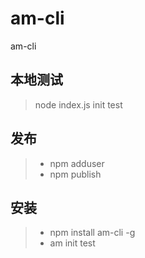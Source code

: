 # am-cli
am-cli

## 本地测试
>node index.js init test

## 发布
>* npm adduser
>* npm publish

## 安装
>* npm install am-cli -g
>* am init test


